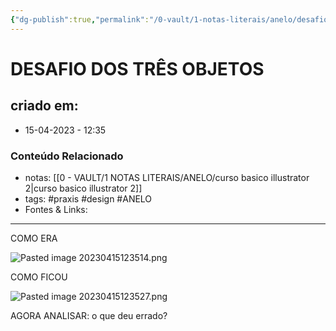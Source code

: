 ```yaml
---
{"dg-publish":true,"permalink":"/0-vault/1-notas-literais/anelo/desafio-dos-tres-objetos/","tags":["praxis","design","ANELO"],"dgHomeLink":true,"dgShowLocalGraph":true,"dgShowFileTree":true,"dgEnableSearch":true,"noteIcon":""}
---
```


# DESAFIO DOS TRÊS OBJETOS

## criado em: 
-  15-04-2023 - 12:35

### Conteúdo Relacionado
- notas: [[0 - VAULT/1 NOTAS LITERAIS/ANELO/curso basico illustrator 2\|curso basico illustrator 2]]
- tags: #praxis #design #ANELO 
- Fontes & Links: 

---
COMO ERA

![Pasted image 20230415123514.png](/img/user/0%20-%20VAULT/1%20NOTAS%20LITERAIS/ANELO/Pasted%20image%2020230415123514.png)

COMO FICOU

![Pasted image 20230415123527.png](/img/user/0%20-%20VAULT/1%20NOTAS%20LITERAIS/ANELO/Pasted%20image%2020230415123527.png)


AGORA ANALISAR:
o que deu errado?
